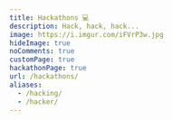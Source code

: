 ```yaml
---
title: Hackathons 💻
description: Hack, hack, hack...
image: https://i.imgur.com/iFVrP3w.jpg
hideImage: true
noComments: true
customPage: true
hackathonPage: true
url: /hackathons/
aliases:
  - /hacking/
  - /hacker/
---
```

